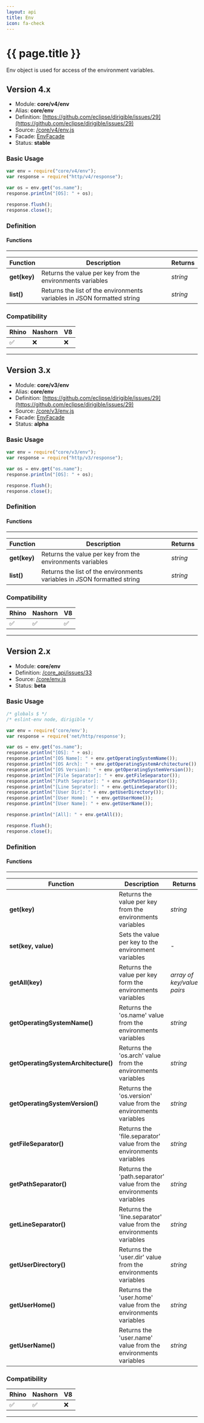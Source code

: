 ```yaml
---
layout: api
title: Env
icon: fa-check
---
```


{{ page.title }}
===

Env object is used for access of the environment variables.

Version 4.x
---

- Module: **core/v4/env**
- Alias: **core/env**
- Definition: [https://github.com/eclipse/dirigible/issues/29](https://github.com/eclipse/dirigible/issues/29)
- Source: [/core/v4/env.js](https://github.com/dirigiblelabs/api-core/blob/master/core/v4/env.js)
- Facade: [EnvFacade](https://github.com/eclipse/dirigible/blob/master/api/api-facade/api-core/src/main/java/org/eclipse/dirigible/api/v3/core/EnvFacade.java)
- Status: **stable**

### Basic Usage

```javascript
var env = require("core/v4/env");
var response = require("http/v4/response");

var os = env.get("os.name");
response.println("[OS]: " + os);

response.flush();
response.close();
```


### Definition

#### Functions

---

Function     | Description | Returns
------------ | ----------- | --------
**get(key)**   | Returns the value per key from the environments variables | *string*
**list()**   | Returns the list of the environments variables in JSON formatted string | *string*

### Compatibility

Rhino | Nashorn | V8
----- | ------- | --------
 ✅  | ❌  | ❌

---

Version 3.x
---

- Module: **core/v3/env**
- Alias: **core/env**
- Definition: [https://github.com/eclipse/dirigible/issues/29](https://github.com/eclipse/dirigible/issues/29)
- Source: [/core/v3/env.js](https://github.com/dirigiblelabs/api-v3-core/blob/master/core/v3/env.js)
- Facade: [EnvFacade](https://github.com/eclipse/dirigible/blob/master/api/api-facade/api-core/src/main/java/org/eclipse/dirigible/api/v3/core/EnvFacade.java)
- Status: **alpha**

### Basic Usage

```javascript
var env = require("core/v3/env");
var response = require("http/v3/response");

var os = env.get("os.name");
response.println("[OS]: " + os);

response.flush();
response.close();
```


### Definition

#### Functions

---

Function     | Description | Returns
------------ | ----------- | --------
**get(key)**   | Returns the value per key from the environments variables | *string*
**list()**   | Returns the list of the environments variables in JSON formatted string | *string*

### Compatibility

Rhino | Nashorn | V8
----- | ------- | --------
 ✅  | ✅  | ✅

---

Version 2.x
---


- Module: **core/env**
- Definition: [/core_api/issues/33](https://github.com/dirigiblelabs/core_api/issues/33)
- Source: [/core/env.js](https://github.com/dirigiblelabs/core_api/blob/master/core_api/ScriptingServices/core/env.js)
- Status: **beta**

### Basic Usage

```javascript
/* globals $ */
/* eslint-env node, dirigible */

var env = require('core/env');
var response = require('net/http/response');

var os = env.get("os.name");
response.println("[OS]: " + os);
response.println("[OS Name]: " + env.getOperatingSystemName());
response.println("[OS Arch]: " + env.getOperatingSystemArchitecture());
response.println("[OS Version]: " + env.getOperatingSystemVersion());
response.println("[File Separator]: " + env.getFileSeparator());
response.println("[Path Seprator]: " + env.getPathSeparator());
response.println("[Line Seprator]: " + env.getLineSeparator());
response.println("[User Dir]: " + env.getUserDirectory());
response.println("[User Home]: " + env.getUserHome());
response.println("[User Name]: " + env.getUserName());

response.println("[All]: " + env.getAll());

response.flush();
response.close();
```


### Definition

#### Functions

---

Function     | Description | Returns
------------ | ----------- | --------
**get(key)**   | Returns the value per key from the environments variables | *string*
**set(key, value)**   | Sets the value per key to the environment variables | -
**getAll(key)**   | Returns the value per key form the environments variables | *array of key/value pairs*
**getOperatingSystemName()**   | Returns the 'os.name' value from the environments variables | *string*
**getOperatingSystemArchitecture()**   | Returns the 'os.arch' value from the environments variables | *string*
**getOperatingSystemVersion()**   | Returns the 'os.version' value from the environments variables | *string*
**getFileSeparator()**   | Returns the 'file.separator' value from the environments variables | *string*
**getPathSeparator()**   | Returns the 'path.separator' value from the environments variables | *string*
**getLineSeparator()**   | Returns the 'line.separator' value from the environments variables | *string*
**getUserDirectory()**   | Returns the 'user.dir' value from the environments variables | *string*
**getUserHome()**   | Returns the 'user.home' value from the environments variables | *string*
**getUserName()**   | Returns the 'user.name' value from the environments variables | *string*



### Compatibility

Rhino | Nashorn | V8
----- | ------- | --------
 ✅  | ✅  | ❌

---
